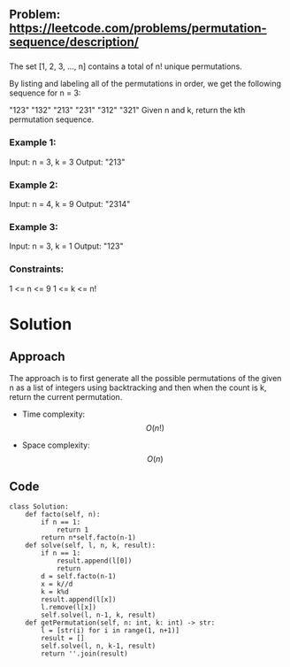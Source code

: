 ## Problem: https://leetcode.com/problems/permutation-sequence/description/
### 
The set [1, 2, 3, ..., n] contains a total of n! unique permutations.

By listing and labeling all of the permutations in order, we get the following sequence for n = 3:

"123"
"132"
"213"
"231"
"312"
"321"
Given n and k, return the kth permutation sequence.
 
### Example 1:
Input: n = 3, k = 3
Output: "213"

### Example 2:
Input: n = 4, k = 9
Output: "2314"

### Example 3:
Input: n = 3, k = 1
Output: "123"

### Constraints:
1 <= n <= 9
1 <= k <= n!

# Solution
## Approach
The approach is to first generate all the possible permutations of the given n as a list of integers using backtracking and then when the count is k, return the current permutation.

- Time complexity:
$$O(n!)$$

- Space complexity:
$$O(n)$$

## Code
```python3 []
class Solution:
    def facto(self, n):
        if n == 1:
            return 1
        return n*self.facto(n-1)
    def solve(self, l, n, k, result):
        if n == 1:
            result.append(l[0])
            return
        d = self.facto(n-1)
        x = k//d
        k = k%d
        result.append(l[x])
        l.remove(l[x])
        self.solve(l, n-1, k, result)
    def getPermutation(self, n: int, k: int) -> str:
        l = [str(i) for i in range(1, n+1)]
        result = []
        self.solve(l, n, k-1, result)
        return ''.join(result)
```
